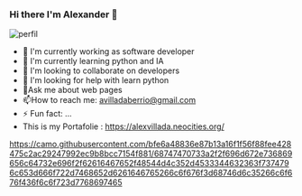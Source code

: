### Hi there I'm Alexander 👋

<!--
**Ale-pool/Ale-pool** is a ✨ _special_ ✨ repository because its `README.md` (this file) appears on your GitHub profile.

Here are some ideas to get you started:
-->


![perfil](https://github.com/Ale-pool/Ale-pool/assets/92128223/bd7c65cd-a3a5-4b1d-85e7-2b3091bc7e2b)

- 🔭 I'm currently working as software developer
- 🌱 I'm currently learning python and IA
- 👯 I'm looking to collaborate on developers
- 🤔 I'm looking for help with learn python 
- 💬Ask me about web pages
- 📫How to reach me:  avilladaberrio@gmail.com 
- ⚡ Fun fact: ...
-  This is my Portafolie : https://alexvillada.neocities.org/

https://camo.githubusercontent.com/bfe6a48836e87b13a16f1f56f88fee428475c2ac29247992ec9b8bcc7154f881/68747470733a2f2f696d672e736869656c64732e696f2f62616467652f48544d4c352d4533344632363f7374796c653d666f722d7468652d6261646765266c6f676f3d68746d6c35266c6f676f436f6c6f723d7768697465
